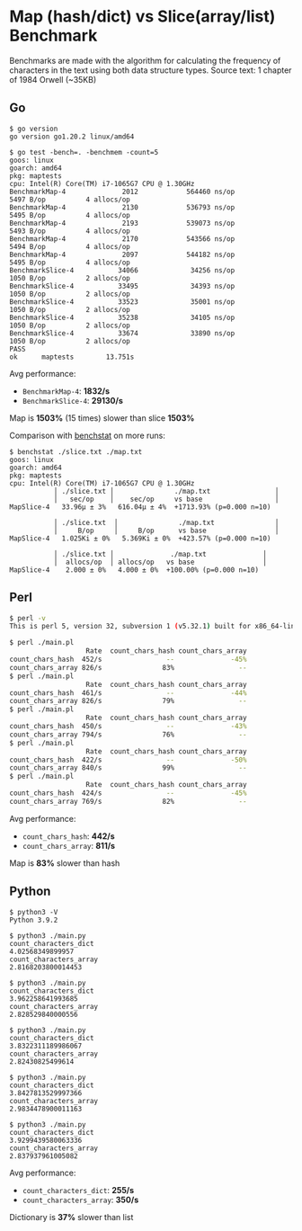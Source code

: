 # Map (hash/dict) vs Slice(array/list) Benchmark

Benchmarks are made with the algorithm for calculating the frequency of characters in the text using both data structure types.
Source text: 1 chapter of 1984 Orwell (~35KB)



## Go

```shell
$ go version
go version go1.20.2 linux/amd64

$ go test -bench=. -benchmem -count=5
goos: linux
goarch: amd64
pkg: maptests
cpu: Intel(R) Core(TM) i7-1065G7 CPU @ 1.30GHz
BenchmarkMap-4              2012            564460 ns/op            5497 B/op          4 allocs/op
BenchmarkMap-4              2130            536793 ns/op            5495 B/op          4 allocs/op
BenchmarkMap-4              2193            539073 ns/op            5493 B/op          4 allocs/op
BenchmarkMap-4              2170            543566 ns/op            5494 B/op          4 allocs/op
BenchmarkMap-4              2097            544182 ns/op            5495 B/op          4 allocs/op
BenchmarkSlice-4           34066             34256 ns/op            1050 B/op          2 allocs/op
BenchmarkSlice-4           33495             34393 ns/op            1050 B/op          2 allocs/op
BenchmarkSlice-4           33523             35001 ns/op            1050 B/op          2 allocs/op
BenchmarkSlice-4           35238             34105 ns/op            1050 B/op          2 allocs/op
BenchmarkSlice-4           33674             33890 ns/op            1050 B/op          2 allocs/op
PASS
ok      maptests        13.751s
```

Avg performance:
- `BenchmarkMap-4`: **1832/s**
- `BenchmarkSlice-4`: **29130/s**

Map is **1503%** (15 times) slower than slice **1503%**

Comparison with [benchstat](https://pkg.go.dev/golang.org/x/perf/cmd/benchstat) on more runs:

```shell
$ benchstat ./slice.txt ./map.txt
goos: linux
goarch: amd64
pkg: maptests
cpu: Intel(R) Core(TM) i7-1065G7 CPU @ 1.30GHz
           │ ./slice.txt │               ./map.txt                │
           │   sec/op    │    sec/op     vs base                  │
MapSlice-4   33.96µ ± 3%   616.04µ ± 4%  +1713.93% (p=0.000 n=10)

           │ ./slice.txt  │               ./map.txt               │
           │     B/op     │     B/op      vs base                 │
MapSlice-4   1.025Ki ± 0%   5.369Ki ± 0%  +423.57% (p=0.000 n=10)

           │ ./slice.txt │              ./map.txt              │
           │  allocs/op  │ allocs/op   vs base                 │
MapSlice-4    2.000 ± 0%   4.000 ± 0%  +100.00% (p=0.000 n=10)
```



## Perl

```sh
$ perl -v
This is perl 5, version 32, subversion 1 (v5.32.1) built for x86_64-linux-gnu-thread-multi

$ perl ./main.pl
                   Rate  count_chars_hash count_chars_array
count_chars_hash  452/s                --              -45%
count_chars_array 826/s               83%                --
$ perl ./main.pl
                   Rate  count_chars_hash count_chars_array
count_chars_hash  461/s                --              -44%
count_chars_array 826/s               79%                --
$ perl ./main.pl
                   Rate  count_chars_hash count_chars_array
count_chars_hash  450/s                --              -43%
count_chars_array 794/s               76%                --
$ perl ./main.pl
                   Rate  count_chars_hash count_chars_array
count_chars_hash  422/s                --              -50%
count_chars_array 840/s               99%                --
$ perl ./main.pl
                   Rate  count_chars_hash count_chars_array
count_chars_hash  424/s                --              -45%
count_chars_array 769/s               82%                --
```

Avg performance:
- `count_chars_hash`: **442/s**
- `count_chars_array`: **811/s**

Map is **83%** slower than hash



## Python

```shell
$ python3 -V
Python 3.9.2

$ python3 ./main.py
count_characters_dict
4.02568349899957
count_characters_array
2.8168203800014453

$ python3 ./main.py
count_characters_dict
3.962258641993685
count_characters_array
2.828529840000556

$ python3 ./main.py
count_characters_dict
3.8322311189986067
count_characters_array
2.82430825499614

$ python3 ./main.py
count_characters_dict
3.8427813529997366
count_characters_array
2.9834478900011163

$ python3 ./main.py
count_characters_dict
3.9299439580063336
count_characters_array
2.837937961005082
```

Avg performance:
- `count_characters_dict`: **255/s**
- `count_characters_array`: **350/s**

Dictionary is **37%** slower than list
